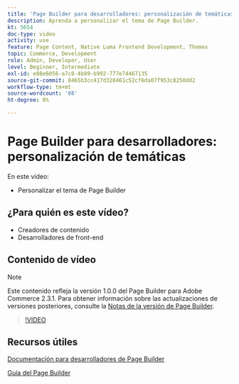 ```yaml
---
title: 'Page Builder para desarrolladores: personalización de temáticas'
description: Aprenda a personalizar el tema de Page Builder.
kt: 5654
doc-type: video
activity: use
feature: Page Content, Native Luma Frontend Development, Themes
topic: Commerce, Development
role: Admin, Developer, User
level: Beginner, Intermediate
exl-id: e88e6056-a7c8-4b89-b992-777e74467135
source-git-commit: 8465b3cc417d328461c52cf6da07f953c8250dd2
workflow-type: tm+mt
source-wordcount: '88'
ht-degree: 0%

---
```


# Page Builder para desarrolladores: personalización de temáticas

En este vídeo:

- Personalizar el tema de Page Builder

## ¿Para quién es este vídeo?

- Creadores de contenido
- Desarrolladores de front-end

## Contenido de vídeo

>[!NOTE]
>
>Este contenido refleja la versión 1.0.0 del Page Builder para Adobe Commerce 2.3.1. Para obtener información sobre las actualizaciones de versiones posteriores, consulte la [Notas de la versión de Page Builder](https://experienceleague.adobe.com/docs/commerce-admin/page-builder/release-notes.html).

>[!VIDEO](https://video.tv.adobe.com/v/35713?quality=12&learn=on)

## Recursos útiles

[Documentación para desarrolladores de Page Builder](https://developer.adobe.com/commerce/frontend-core/page-builder/)

[Guía del Page Builder](https://experienceleague.adobe.com/docs/commerce-admin/page-builder/introduction.html)